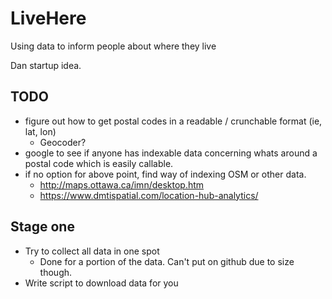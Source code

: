 LiveHere
========
Using data to inform people about where they live

Dan startup idea.

TODO
----
* figure out how to get postal codes in a readable / crunchable format (ie, lat, lon)
  - Geocoder?
* google to see if anyone has indexable data concerning whats around a postal code
which is easily callable.
* if no option for above point, find way of indexing OSM or other data.
  - http://maps.ottawa.ca/imn/desktop.htm
  - https://www.dmtispatial.com/location-hub-analytics/


Stage one
---------
* Try to collect all data in one spot
    - Done for a portion of the data. Can't put on github due to size though.
* Write script to download data for you
